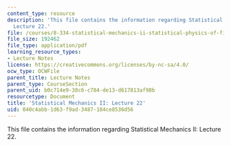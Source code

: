 ```yaml
---
content_type: resource
description: 'This file contains the information regarding Statistical Mechanics II:
  Lecture 22.'
file: /courses/8-334-statistical-mechanics-ii-statistical-physics-of-fields-spring-2014/040c4abb1d63f9ad3487184ce8536d56_MIT8_334S14_Lec22.pdf
file_size: 192462
file_type: application/pdf
learning_resource_types:
- Lecture Notes
license: https://creativecommons.org/licenses/by-nc-sa/4.0/
ocw_type: OCWFile
parent_title: Lecture Notes
parent_type: CourseSection
parent_uid: b0c714e9-38c6-c784-de13-d617813af98b
resourcetype: Document
title: 'Statistical Mechanics II: Lecture 22'
uid: 040c4abb-1d63-f9ad-3487-184ce8536d56
---
```

This file contains the information regarding Statistical Mechanics II: Lecture 22.